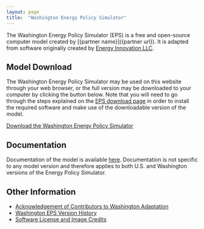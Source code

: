 ```yaml
---
layout: page
title:  "Washington Energy Policy Simulator"
---
```


The Washington Energy Policy Simulator (EPS) is a free and open-source computer model created by [{partner name}]({partner url}).  It is adapted from software originally created by [Energy Innovation LLC](https://energyinnovation.org/).

## Model Download

The Washington Energy Policy Simulator may be used on this website through your web browser, or the full version may be downloaded to your computer by clicking the button below.  Note that you will need to go through the steps explained on the [EPS download page](https://us.energypolicy.solutions/docs/download.html) in order to install the required software and make use of the downloadable version of the model.

<p><a href="{zip file url}" class="btn">Download the Washington Energy Policy Simulator</a></p>

## Documentation

Documentation of the model is available [here](https://us.energypolicy.solutions/docs/index.html).  Documentation is not specific to any model version and therefore applies to both U.S. and Washington versions of the Energy Policy Simulator.

## Other Information

* [Acknowledgement of Contributors to Washington Adaptation](acknowledgement.html)
* [Washington EPS Version History](version-history.html)
* [Software License and Image Credits](software-license.html)

